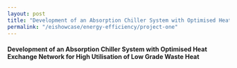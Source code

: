 ```yaml
---
layout: post
title: "Development of an Absorption Chiller System with Optimised Heat Exchange Network for High Utilisation of Low Grade Waste Heat"
permalink: "/eishowcase/energy-efficiency/project-one"
---
```

#### Development of an Absorption Chiller System with Optimised Heat Exchange Network for High Utilisation of Low Grade Waste Heat

